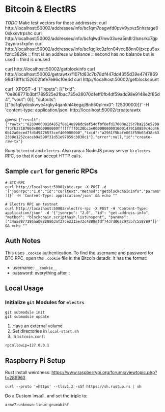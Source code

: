 # Bitcoin & ElectRS
*TODO*
Make test vectors for these addresses:
curl http://localhost:50002/addresses/info/bc1qm7cegwfd0pvv9ypvz5nhstage00xkxevtrpshc
curl http://localhost:50002/addresses/info/bc1qlwd7mw33uea5m8r2lsnsrkc7gp2qynrxsfxpfm
curl http://localhost:50002/addresses/info/bc1qglkc9zfcn04vcc88nn0ljtxcpu5uxfznc3829k
::  first is an address w balance
::  second has no balance but is used
::  third is unused

curl http://localhost:50002/getblockinfo
curl http://localhost:50002/getrawtx/f107fd63c7b78df447dd4355d39e474786998d78ff1c152602fafe7e96c10e4d
curl http://localhost:50002/getblockcount

curl -XPOST -d '{"inputs": [{"txid": "0e868771b3bff789525e21bac735e28070d1eff0fb4df59adc98e9148e2f85d4", "vout": 0}], "outputs": [{"bc1q0ydcskwye4rqky4qankhl4kegajl8nh50plmx0": 12500000}]}' -H 'content-type: application/json' http://localhost:50002/createrawtx

gives: 
`{"result":{"rawtx":"0200000001d4852f8e14e998dc9af54dfbf0efd17080e235c7ba215e5289f7bfb37187860e0000000000ffffffff0120bcbe0000000000160014791b8859c4cd460b12a0eced7fd6d94765f3cef400000000","txid":"a2961f5bafe863f59b03d38c632380e1252caceb9a590f31d51e97859c3830c1"},"error":null,"id":"create-raw-tx"}`


Runs `bitcoind` and `electrs`. Also runs a NodeJS proxy server to `electrs` RPC, so that it can accept HTTP calls.

## Sample `curl` for generic RPCs
```
# BTC-RPC
curl http://localhost:50002/btc-rpc -X POST -d '{"jsonrpc":"1.0","id":"curltext","method":"getblockchaininfo","params":[]}' -H 'Content-Type: application/json' && echo ""

# Electrs RPC on testnet
curl http://localhost:50002/electrs-rpc -X POST -H 'Content-Type: application/json' -d '{"jsonrpc": "2.0", "id": "get-address-info", "method": "blockchain.scripthash.listunspent", "params": ["34aae877286aa09828803af27ce2315e72c4888efdf74d7d067c975b7c558789"]}' && echo ""
```

## Auth Notes
This uses `.cookie` authentication. To find the username and password for BTC RPC, open the `.cookie` file in the Bitcoin datadir. It has the format:
* username: `__cookie__`
* password: everything after `:`

## Local Usage

### Initialize `git` Modules for `electrs`
```
git submodule init
git submodule update
```

1. Have an external volume
2. Set directories in `local-start.sh`
3. In `bitcoin.conf`:
```
rpcallowip=127.0.0.1
```

## Raspberry Pi Setup
Rust install weirdness:
https://www.raspberrypi.org/forums/viewtopic.php?t=289963
```
curl --proto '=https' --tlsv1.2 -sSf https://sh.rustup.rs | sh
```
Do a Custom Install, and set the triple to:
```
armv7-unknown-linux-gnueabihf
```
